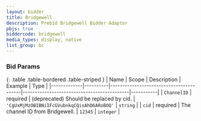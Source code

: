 ```yaml
---
layout: bidder
title: Bridgewell
description: Prebid Bridgewell Bidder Adaptor
pbjs: true
biddercode: bridgewell
media_types: display, native
list_group: bc
---
```


### Bid Params

{: .table .table-bordered .table-striped }
| Name        | Scope    | Description                             | Example                                    | Type      |
|-------------|----------|-----------------------------------------|--------------------------------------------|-----------|
| `ChannelID` | required | (deprecated) Should be replaced by cid. | `'CgUxMjMzOBIBNiIFcGVubnkqCQisAhD6ARoBOQ'` | `string`  |
| `cid`       | required | The channel ID from Bridgewell.         | `12345`                                    | `integer` |

